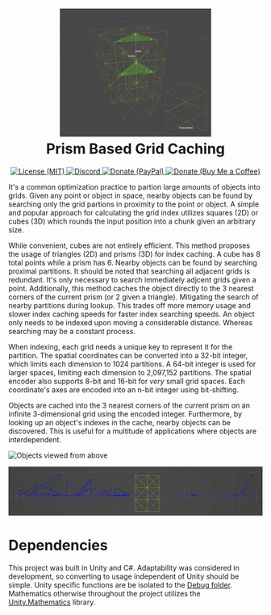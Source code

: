 <h1 align="center">
	<img src=".Images/PrismGrid.png" alt="Prism Grids" width="300">
	<br>
	Prism Based Grid Caching
</h1>

<p align="center">
	<a href="https://opensource.org/licenses/MIT">
		<img src="https://img.shields.io/badge/License-MIT-yellow.svg" alt="License (MIT)">
	</a>
	<a href="https://discord.gg/ssMzQPXjwq">
		<img src="https://img.shields.io/discord/318871569323524096?label=Discord&logo=discord&logoColor=white" alt="Discord">
	</a>
	<a href="https://paypal.me/jameslroll">
		<img src="https://img.shields.io/badge/Donate-PayPal-green.svg?logo=paypal" alt="Donate (PayPal)">
	</a>
	<a href="https://www.buymeacoffee.com/jameslroll">
		<img src="https://img.shields.io/badge/Donate-Buy_Me_a_Coffee-green.svg?logo=buymeacoffee" alt="Donate (Buy Me a Coffee)">
	</a>
</p>

It's a common optimization practice to partion large amounts of objects into grids. Given any point or object in space, nearby objects can be found by searching only the grid partions in proximity to the point or object. A simple and popular approach for calculating the grid index utilizes squares (2D) or cubes (3D) which rounds the input position into a chunk given an arbitrary size.

While convenient, cubes are not entirely efficient. This method proposes the usage of triangles (2D) and prisms (3D) for index caching. A cube has 8 total points while a prism has 6. Nearby objects can be found by searching proximal partitions. It should be noted that searching all adjacent grids is redundant. It's only necessary to search immediately adjcent grids given a point. Additionally, this method caches the object directly to the 3 nearest corners of the current prism (or 2 given a triangle). Mitigating the search of nearby partitions during lookup. This trades off more memory usage and slower index caching speeds for faster index searching speeds. An object only needs to be indexed upon moving a considerable distance. Whereas searching may be a constant process.

When indexing, each grid needs a unique key to represent it for the partition. The spatial coordinates can be converted into a 32-bit integer, which limits each dimension to 1024 partitions. A 64-bit integer is used for larger spaces, limiting each dimension to 2,097,152 partitions. The spatial encoder also supports 8-bit and 16-bit for *very* small grid spaces. Each coordinate's axes are encoded into an n-bit integer using bit-shifting.

Objects are cached into the 3 nearest corners of the current prism on an infinite 3-dimensional grid using the encoded integer. Furthermore, by looking up an object's indexes in the cache, nearby objects can be discovered. This is useful for a multitude of applications where objects are interdependent.

![Objects viewed from above](.Images/ObjectsTop.gif)

![Objects viewed from the side](.Images/ObjectsSide.png)

# Dependencies

This project was built in Unity and C#. Adaptability was considered in development, so converting to usage independent of Unity should be simple. Unity specific functions are be isolated to the [Debug folder](Debug). Mathematics otherwise throughout the project utilizes the [Unity.Mathematics](https://docs.unity3d.com/Packages/com.unity.mathematics@1.1/manual/index.html) library.